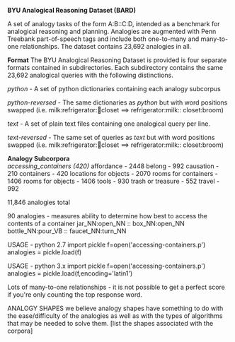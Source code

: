 **BYU Analogical Reasoning Dataset (BARD)**

A set of analogy tasks of the form A:B::C:D, intended as a benchmark for analogical reasoning and planning. Analogies are augmented with Penn Treebank part-of-speech tags and include both one-to-many and many-to-one relationships. The dataset contains 23,692 analogies in all.

**Format**
The BYU Analogical Reasoning Dataset is provided is four separate formats contained in subdirectories. Each subdirectory contains the same 23,692 analogical queries with the following distinctions.


*python* - A set of python dictionaries containing each analogy subcorpus

*python-reversed* - The same dictionaries as *python* but with word positions swapped (i.e. milk:refrigerator::broom:closet ==> refrigerator:milk:: closet:broom)

*text* - A set of plain text files containing one analogical query per line.

*text-reversed* - The same set of queries as *text* but with word positions swapped (i.e. milk:refrigerator::broom:closet ==> refrigerator:milk:: closet:broom)


**Analogy Subcorpora**  
*accessing_containers (420)*
affordance - 2448
belong - 992
causation - 210
containers - 420
locations for objects - 2070
rooms for containers - 1406
rooms for objects - 1406
tools - 930
trash or treasure - 552
travel - 992

11,846 analogies total


90 analogies - measures ability to determine how best to access the contents of a container
jar_NN:open_NN :: box_NN:open_NN
bottle_NN:pour_VB :: faucet_NN:turn_NN

USAGE - python 2.7
import pickle
f=open('accessing-containers.p')
analogies = pickle.load(f)

USAGE - python 3.x
import pickle
f=open('accessing-containers.p')
analogies = pickle.load(f,encoding='latin1')


Lots of many-to-one relationships - it is not possible to get a perfect score if you're only counting the top response word.

ANALOGY SHAPES
we believe analogy shapes have something to do with the ease/difficulty of the analogies as well as with the types of algorithms that may be needed to solve them. [list the shapes associated with the corpora] 
